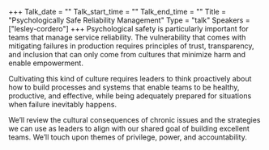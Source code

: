 +++
Talk_date = ""
Talk_start_time = ""
Talk_end_time = ""
Title = "Psychologically Safe Reliability Management"
Type = "talk"
Speakers = ["lesley-cordero"]
+++
Psychological safety is particularly important for teams that manage service reliability. The vulnerability that comes with mitigating failures in production requires principles of trust, transparency, and inclusion that can only come from cultures that minimize harm and enable empowerment.

Cultivating this kind of culture requires leaders to think proactively about how to build processes and systems that enable teams to be healthy, productive, and effective, while being adequately prepared for situations when failure inevitably happens.

We’ll review the cultural consequences of chronic issues and the strategies we can use as leaders to align with our shared goal of building excellent teams. We’ll touch upon themes of privilege, power, and accountability.